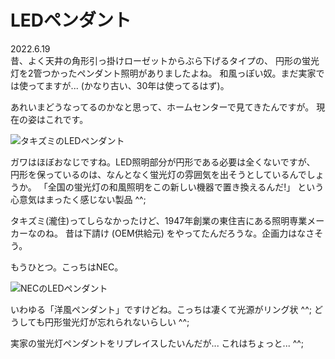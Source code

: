 # LEDペンダント

2022.6.19<br />
昔、よく天井の角形引っ掛けローゼットからぶら下げるタイプの、
円形の蛍光灯を2管つかったペンダント照明がありましたよね。
和風っぽい奴。まだ実家では使ってますが... (かなり古い、30年は使ってるはず)。

あれいまどうなってるのかなと思って、ホームセンターで見てきたんですが。
現在の姿はこれです。

![タキズミのLEDペンダント](takizumi.png)

ガワはほぼおなじですね。LED照明部分が円形である必要は全くないですが、
円形を保っているのは、なんとなく蛍光灯の雰囲気を出そうとしているんでしょうか。
「全国の蛍光灯の和風照明をこの新しい機器で置き換えるんだ!」
という心意気はまったく感じない製品 ^^;

タキズミ(瀧住)ってしらなかったけど、1947年創業の東住吉にある照明専業メーカーなのね。
昔は下請け (OEM供給元) をやってたんだろうな。企画力はなさそう。

もうひとつ。こっちはNEC。

![NECのLEDペンダント](nec.png)

いわゆる「洋風ペンダント」ですけどね。こっちは凄くて光源がリング状 ^^;
どうしても円形蛍光灯が忘れられないらしい ^^;

実家の蛍光灯ペンダントをリプレイスしたいんだが... これはちょっと... ^^;